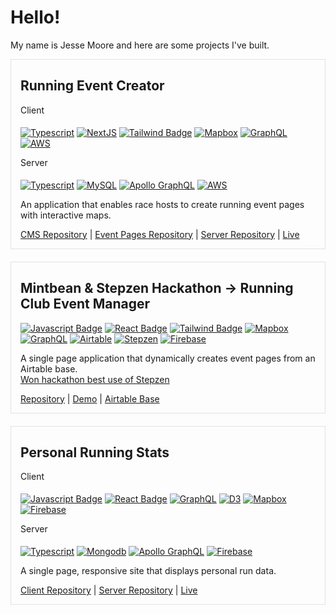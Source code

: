 # Hello!

My name is Jesse Moore and here are some projects I've built.

<div style="border: 1px solid rgba(0,0,0,.1); padding:0 15px; margin-bottom: 20px">

## Running Event Creator

<div style="padding-bottom: 5px">Client</div>

[![Typescript][typescript-badge]][typescript-url]
[![NextJS][nextjs-badge]][nextjs-url]
[![Tailwind Badge][tailwind-badge]][tailwind-url]
[![Mapbox][mapbox-badge]][mapbox-url]
[![GraphQL][graphql-badge]][graphql-url]
[![AWS][aws-badge]][aws-url]

<div style="padding-bottom: 5px">Server</div>

[![Typescript][typescript-badge]][typescript-url]
[![MySQL][mysql-badge]][mysql-url]
[![Apollo GraphQL][apollo-graphql-badge]][apollo-graphql-url]
[![AWS][aws-badge]][aws-url]

An application that enables race hosts to create running event pages with interactive maps.

<a href="https://github.com/jesse-moore/run_events_app">CMS Repository</a> | <a href="https://github.com/jesse-moore/run_events_sites">Event Pages Repository</a> | <a href="https://github.com/jesse-moore/run_events_api">Server Repository</a> | <a href="https://rmap.site">Live</a>

</div>
<div style="border: 1px solid rgba(0,0,0,.1); padding:0 15px; margin-bottom: 20px">

## Mintbean & Stepzen Hackathon -> Running Club Event Manager

[![Javascript Badge][javascript-badge]][javascript-url]
[![React Badge][react-badge]][react-url]
[![Tailwind Badge][tailwind-badge]][tailwind-url]
[![Mapbox][mapbox-badge]][mapbox-url]
[![GraphQL][graphql-badge]][graphql-url]
[![Airtable][airtable-badge]][airtable-url]
[![Stepzen][stepzen-badge]][stepzen-url]
[![Firebase][firebase-badge]][firebase-url]

A single page application that dynamically creates event pages from an Airtable base.
<br/>
<a href="https://www.linkedin.com/feed/update/urn:li:activity:6793882553297235968/">Won hackathon best use of Stepzen</a>

<a href="https://github.com/jesse-moore/stepzen_project">Repository</a> | <a href="https://stepzen-project.web.app/">Demo</a>
| <a href="https://airtable.com/shrLa6iAlMxDJWecu">Airtable Base</a>

</div>
<div style="border: 1px solid rgba(0,0,0,.1); padding:0 15px; margin-bottom: 20px">

## Personal Running Stats

<div style="padding-bottom: 5px">Client</div>

[![Javascript Badge][javascript-badge]][javascript-url]
[![React Badge][react-badge]][react-url]
[![GraphQL][graphql-badge]][graphql-url]
[![D3][d3-badge]][d3-url]
[![Mapbox][mapbox-badge]][mapbox-url]
[![Firebase][firebase-badge]][firebase-url]

<div style="padding-bottom: 5px">Server</div>

[![Typescript][typescript-badge]][typescript-url]
[![Mongodb][mongodb-badge]][mongodb-url]
[![Apollo GraphQL][apollo-graphql-badge]][apollo-graphql-url]
[![Firebase][firebase-badge]][firebase-url]

A single page, responsive site that displays personal run data.

<a href="https://github.com/jesse-moore/running-stats-client">Client Repository</a> | <a href="https://github.com/jesse-moore/running-stats-server">Server Repository</a> | <a href="https://running-stats.web.app/">Live</a>

</div>

<!-- MARKDOWN LINKS & IMAGES -->

[typescript-url]: https://www.typescriptlang.org
[typescript-badge]: https://img.shields.io/badge/TypeScript-222222?style=flat-square&logo=typescript
[mongodb-url]: https://www.mongodb.com/
[mongodb-badge]: https://img.shields.io/badge/MongoDB-222222?style=flat-square&logo=mongodb
[graphql-url]: https://graphql.org/
[graphql-badge]: https://img.shields.io/badge/GraphQL-222222?style=flat-square&logo=graphql
[firebase-url]: https://firebase.google.com/
[firebase-badge]: https://img.shields.io/badge/Firebase-222222?style=flat-square&logo=firebase
[react-url]: https://reactjs.org/
[react-badge]: https://img.shields.io/badge/React-20232A?style=flat-square&logo=react
[javascript-url]: https://developer.mozilla.org/en-US/docs/Web/JavaScript
[javascript-badge]: https://img.shields.io/badge/Javascript-222222?style=flat-square&logo=javascript
[d3-url]: https://d3js.org/
[d3-badge]: https://img.shields.io/badge/D3-222222?style=flat-square&logo=d3.js
[airtable-url]: https://airtable.com
[airtable-badge]: https://img.shields.io/badge/Airtable-222222?style=flat-square&logo=airtable
[tailwind-url]: https://tailwindcss.com/
[tailwind-badge]: https://img.shields.io/badge/Tailwind%20CSS-222222?style=flat-square&logo=tailwindcss
[apollo-graphql-url]: https://www.apollographql.com/
[apollo-graphql-badge]: https://img.shields.io/badge/Apollo%20GraphQL-222222?style=flat-square&logo=apollographql
[mapbox-url]: https://www.mapbox.com/
[mapbox-badge]: https://img.shields.io/badge/Mapbox-222222?style=flat-square&logo=mapbox
[stepzen-url]: https://stepzen.com/
[stepzen-badge]: https://img.shields.io/badge/Stepzen-black?style=flat-square
[nextjs-url]: https://nextjs.org/
[nextjs-badge]: https://img.shields.io/badge/NextJS-black?style=flat-square&logo=next.js
[mysql-url]: https://www.mysql.com/
[mysql-badge]: https://img.shields.io/badge/MySQL-eeeeee?style=flat-square&logo=mysql
[aws-url]: https://aws.amazon.com/
[aws-badge]: https://img.shields.io/badge/Amazon%20AWS-black?style=flat-square&logo=amazonaws
